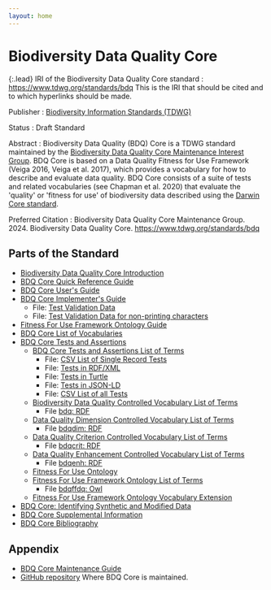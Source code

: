 ```yaml
---
layout: home
---
```


# Biodiversity Data Quality Core

{:.lead}
IRI of the Biodiversity Data Quality Core standard
: <a href="https://www.tdwg.org/standards/bdq">https://www.tdwg.org/standards/bdq</a> This is the IRI that should be cited and to which hyperlinks should be made. 

Publisher
: <a href="https://www.tdwg.org/">Biodiversity Information Standards (TDWG)</a>

Status
: Draft Standard

Abstract
: Biodiversity Data Quality (BDQ) Core is a TDWG standard maintained by the [Biodiversity Data Quality Core Maintenance Interest Group](https://www.tdwg.org/standards/bdq/#maintenance-group">). BDQ Core is based on a Data Quality Fitness for Use Framework (Veiga 2016, Veiga et al. 2017), which provides a vocabulary for how to describe and evaluate data quality. BDQ Core consists of a suite of tests and related vocabularies (see Chapman et al. 2020) that evaluate the 'quality' or 'fitness for use' of biodiversity data described using the [Darwin Core standard](https://dwc.tdwg.org/).

Preferred Citation
: Biodiversity Data Quality Core Maintenance Group. 2024. Biodiversity Data Quality Core. https://www.tdwg.org/standards/bdq

## Parts of the Standard

- [Biodiversity Data Quality Core Introduction](docs/intro/index.md)
- [BDQ Core Quick Reference Guide](docs/terms/bdqcore/index.md)
- [BDQ Core User's Guide](docs/guide/users/index.md)
- [BDQ Core Implementer's Guide](docs/guide/implementers/index.md)
  - File: [Test Validation Data](docs/guide/implementers/TG2_test_validation_data.csv)
  - File: [Test Validation Data for non-printing characters](docs/guide/implementers/TG2_test_validation_data_nonprintingchars.csv)
- [Fitness For Use Framework Ontology Guide](docs/guide/bdqffdq/index.md)
- [BDQ Core List of Vocabularies](docs/vocabularies/index.md)
- [BDQ Core Tests and Assertions](docs/bdqcore/index.md)
  - [BDQ Core Tests and Assertions List of Terms](docs/list/bdqcore/index.md)
    - File: [CSV List of Single Record Tests](dist/bdqcore_singlerecord_tests_current.csv "Convenience CSV list of all SingleRecord test descriptors.")
    - File: [Tests in RDF/XML](dist/bdqcore.xml "RDF/XML serialization of OWL representation of the tests descriptors.")
    - File: [Tests in Turtle](dist/bdqcore.ttl "Turtle serialization of OWL representation of the tests descriptors.")
    - File: [Tests in JSON-LD](dist/bdqcore.json "JSON-LD serialization of OWL representation of the tests descriptors.")
    - File: [CSV List of all Tests](vocabulary/bdqcore_term_versions.csv "CSV term-version list of all test descriptors.")
  - [Biodiversity Data Quality Controlled Vocabulary List of Terms](docs/list/bdq/index.md)
    - File [bdq: RDF](dist/bdq.xml "RDF/XML serialization of the bdq terms.")
  - [Data Quality Dimension Controlled Vocabulary List of Terms](docs/list/bdqdim/index.md)
    - File [bdqdim: RDF](dist/bdqdim.xml "RDF/XML serialization of the bdqdim terms.")
  - [Data Quality Criterion Controlled Vocabulary List of Terms](docs/list/bdqcrit/index.md)
    - File [bdqcrit: RDF](dist/bdqcrit.xml "RDF/XML serialization of the bdqcrit terms.")
  - [Data Quality Enhancement Controlled Vocabulary List of Terms](docs/list/bdqenh/index.md)
    - File [bdqenh: RDF](dist/bdqenh.xml "RDF/XML serialization of the bdqcrit terms.")
  - [Fitness For Use Ontology](docs/bdqffdq/index.md)
  - [Fitness For Use Framework Ontology List of Terms](docs/list/bdqffdq/index.md)
    - File [bdqffdq: Owl](vocabulary/bdqffdq.owl "OWL ontology for the bdqffdq framework.")
  - [Fitness For Use Framework Ontology Vocabulary Extension](docs/extension/bdqffdq/index.md)
- [BDQ Core: Identifying Synthetic and Modified Data](docs/synthetic/index.md)
- [BDQ Core Supplemental Information](docs/supplement/index.md)
- [BDQ Core Bibliography](docs/references/index.md)

## Appendix

- [BDQ Core Maintenance Guide](docs/maintenance/index.md)
- [GitHub repository](https://github.com/tdwg/bdq) Where BDQ Core is maintained.
